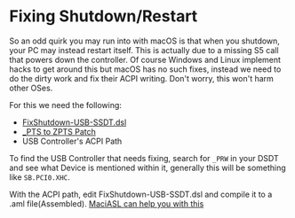 # Fixing Shutdown/Restart

So an odd quirk you may run into with macOS is that when you shutdown, your PC may instead restart itself. This is actually due to a missing S5 call that powers down the controller. Of course Windows and Linux implement hacks to get around this but macOS has no such fixes, instead we need to do the dirty work and fix their ACPI writing. Don't worry, this won't harm other OSes.

For this we need the following:

* [FixShutdown-USB-SSDT.dsl](https://github.com/dortania/OpenCore-Post-Install/blob/master/extra-files/FixShutdown-USB-SSDT.dsl)
* [_PTS to ZPTS Patch](https://github.com/dortania/OpenCore-Post-Install/blob/master/extra-files/FixShutdown-Patch.plist)
* USB Controller's ACPI Path

To find the USB Controller that needs fixing, search for `_PRW` in your DSDT and see what Device is mentioned within it, generally this will be something like `SB.PCI0.XHC`.

With the ACPI path, edit FixShutdown-USB-SSDT.dsl and compile it to a .aml file(Assembled). [MaciASL can help you with this](https://dortanian.github.io/Getting-Started-With-ACPI/Manual/compile.html)

